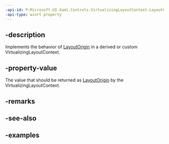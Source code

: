```yaml
---
-api-id: P:Microsoft.UI.Xaml.Controls.VirtualizingLayoutContext.LayoutOriginCore
-api-type: winrt property
---
```


## -description

Implements the behavior of [LayoutOrigin](virtualizinglayoutcontext_layoutorigin.md) in a derived or custom VirtualizingLayoutContext.

## -property-value

The value that should be returned as [LayoutOrigin](virtualizinglayoutcontext_layoutorigin.md) by the VirtualizingLayoutContext.

## -remarks

## -see-also

## -examples

